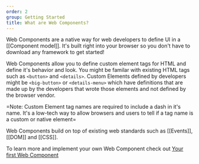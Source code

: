 ```yaml
---
order: 2
group: Getting Started
title: What are Web Components?
---
```

Web Components are a native way for web developers to define UI in a [[Component model]]. It's built right into your browser so you don't have to download any framework to get started!

Web Components allow you to define custom element tags for HTML and define it's behavior and look. You might be familar with existing HTML tags such as `<button>` and `<details>`. Custom Elements defined by developers might be `<big-button>` or `<details-menu>` which have definitions that are made up by the developers that wrote those elements and not defined by the browser vendor.

=Note: Custom Element tag names are required to include a dash in it's name. It's a low-tech way to allow browsers and users to tell if a tag name is a custom or native element=

Web Components build on top of existing web standards such as [[Events]], [[DOM]] and [[CSS]].

To learn more and implement your own Web Component check out [Your first Web Component](your-first-web-component.md)
